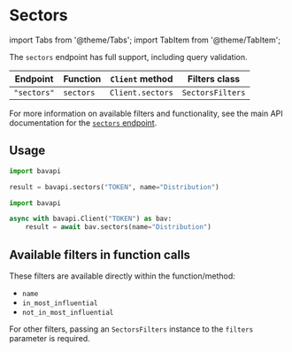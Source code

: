 # Sectors

import Tabs from '@theme/Tabs';
import TabItem from '@theme/TabItem';

The `sectors` endpoint has full support, including query validation.

| Endpoint    | Function  | `Client` method  | Filters class    |
| ----------- | --------- | ---------------- | ---------------- |
| `"sectors"` | `sectors` | `Client.sectors` | `SectorsFilters` |

For more information on available filters and functionality, see the main API documentation for the [`sectors` endpoint](/core-resources/sectors.md).

## Usage

<Tabs>
  <TabItem value="sync" label="Sync" default>

```py title="Using top-level functions"
import bavapi

result = bavapi.sectors("TOKEN", name="Distribution")
```

  </TabItem>
  <TabItem value="async" label="Async">

```py title="Using Client asynchronously"
import bavapi

async with bavapi.Client("TOKEN") as bav:
    result = await bav.sectors(name="Distribution")
```

  </TabItem>
</Tabs>

## Available filters in function calls

These filters are available directly within the function/method:

- `name`
- `in_most_influential`
- `not_in_most_influential`

For other filters, passing an `SectorsFilters` instance to the `filters` parameter is required.
